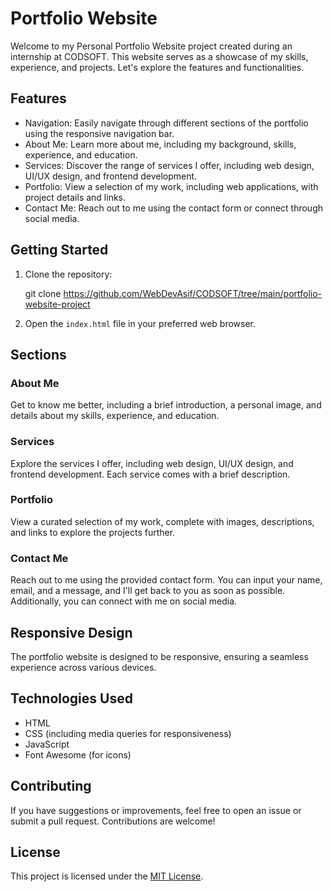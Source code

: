 # Portfolio Website

Welcome to my Personal Portfolio Website project created during an internship at CODSOFT. This website serves as a showcase of my skills, experience, and projects. Let's explore the features and functionalities.

## Features

- Navigation: Easily navigate through different sections of the portfolio using the responsive navigation bar.
- About Me: Learn more about me, including my background, skills, experience, and education.
- Services: Discover the range of services I offer, including web design, UI/UX design, and frontend development.
- Portfolio: View a selection of my work, including web applications, with project details and links.
- Contact Me: Reach out to me using the contact form or connect through social media.

## Getting Started

1. Clone the repository:

   git clone https://github.com/WebDevAsif/CODSOFT/tree/main/portfolio-website-project

2. Open the `index.html` file in your preferred web browser.

## Sections

### About Me

Get to know me better, including a brief introduction, a personal image, and details about my skills, experience, and education.

### Services

Explore the services I offer, including web design, UI/UX design, and frontend development. Each service comes with a brief description.

### Portfolio

View a curated selection of my work, complete with images, descriptions, and links to explore the projects further.

### Contact Me

Reach out to me using the provided contact form. You can input your name, email, and a message, and I'll get back to you as soon as possible. Additionally, you can connect with me on social media.

## Responsive Design

The portfolio website is designed to be responsive, ensuring a seamless experience across various devices.

## Technologies Used

- HTML
- CSS (including media queries for responsiveness)
- JavaScript
- Font Awesome (for icons)

## Contributing

If you have suggestions or improvements, feel free to open an issue or submit a pull request. Contributions are welcome!

## License

This project is licensed under the [MIT License](LICENSE).
